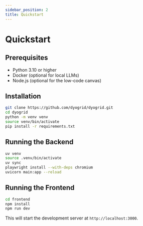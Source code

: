 ```yaml
---
sidebar_position: 2
title: Quickstart
---
```


# Quickstart

## Prerequisites

- Python 3.10 or higher
- Docker (optional for local LLMs)
- Node.js (optional for the low-code canvas)

## Installation

```bash
git clone https://github.com/dyogrid/dyogrid.git
cd dyogrid
python -m venv venv
source venv/bin/activate
pip install -r requirements.txt
```

## Running the Backend

```bash
uv venv
source .venv/bin/activate
uv sync
playwright install --with-deps chromium
uvicorn main:app --reload
```

## Running the Frontend

```bash
cd frontend
npm install
npm run dev
```

This will start the development server at `http://localhost:3000`.
